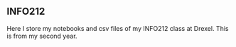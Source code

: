 ## INFO212 
Here I store my notebooks and csv files of my INFO212 class at Drexel. This is from my second year. 

